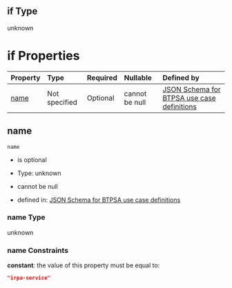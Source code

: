 ## if Type

unknown

# if Properties

| Property      | Type          | Required | Nullable       | Defined by                                                                                                                                                                                                        |
| :------------ | :------------ | :------- | :------------- | :---------------------------------------------------------------------------------------------------------------------------------------------------------------------------------------------------------------- |
| [name](#name) | Not specified | Optional | cannot be null | [JSON Schema for BTPSA use case definitions](btpsa-usecase-properties-services-items-allof-1-then-allof-55-if-properties-name.md "undefined#/properties/services/items/allOf/1/then/allOf/55/if/properties/name") |

## name



`name`

*   is optional

*   Type: unknown

*   cannot be null

*   defined in: [JSON Schema for BTPSA use case definitions](btpsa-usecase-properties-services-items-allof-1-then-allof-55-if-properties-name.md "undefined#/properties/services/items/allOf/1/then/allOf/55/if/properties/name")

### name Type

unknown

### name Constraints

**constant**: the value of this property must be equal to:

```json
"irpa-service"
```
